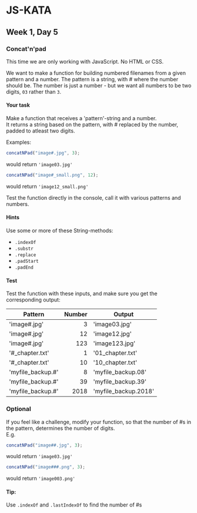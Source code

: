 # JS-KATA

## Week 1, Day 5

### Concat'n'pad

This time we are only working with JavaScript. No HTML or CSS.

We want to make a function for building numbered filenames from a given pattern and a number. The pattern is a string, with # where the number should be. The number is just a number - but we want all numbers to be two digits, `03` rather than `3`.

#### Your task

Make a function that receives a 'pattern'-string and a number.  
It returns a string based on the pattern, with # replaced by the number, padded to atleast two digits.

Examples:

```javascript
concatNPad("image#.jpg", 3);
```

would return `'image03.jpg'`

```javascript
concatNPad("image#_small.png", 12);
```

would return `'image12_small.png'`

Test the function directly in the console, call it with various patterns and numbers.

#### Hints

Use some or more of these String-methods:

- `.indexOf`
- `.substr`
- `.replace`
- `.padStart`
- `.padEnd`

#### Test

Test the function with these inputs, and make sure you get the corresponding output:

| Pattern           | Number | Output               |
| ----------------- | -----: | -------------------- |
| 'image#.jpg'      |      3 | 'image03.jpg'        |
| 'image#.jpg'      |     12 | 'image12.jpg'        |
| 'image#.jpg'      |    123 | 'image123.jpg'       |
| '#\_chapter.txt'  |      1 | '01_chapter.txt'     |
| '#\_chapter.txt'  |     10 | '10_chapter.txt'     |
| 'myfile_backup.#' |      8 | 'myfile_backup.08'   |
| 'myfile_backup.#' |     39 | 'myfile_backup.39'   |
| 'myfile_backup.#' |   2018 | 'myfile_backup.2018' |

### Optional

If you feel like a challenge, modify your function, so that the number of #s in the pattern, determines the number of digits.  
E.g.

```javascript
concatNPad("image##.jpg", 3);
```

would return `'image03.jpg'`

```javascript
concatNPad("image###.png", 3);
```

would return `'image003.png'`

#### Tip:

Use `.indexOf` and `.lastIndexOf` to find the number of #s

